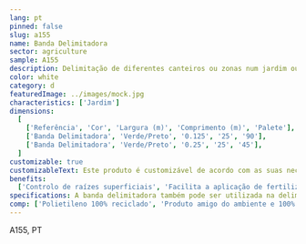 ```yaml
---
lang: pt
pinned: false
slug: a155
name: Banda Delimitadora
sector: agriculture
sample: A155
description: Delimitação de diferentes canteiros ou zonas num jardim ou relvado. Pode também ser utilizada nas bordaduras
color: white
category: d
featuredImage: ../images/mock.jpg
characteristics: ['Jardim']
dimensions:
  [
    ['Referência', 'Cor', 'Largura (m)', 'Comprimento (m)', 'Palete'],
    ['Banda Delimitadora', 'Verde/Preto', '0.125', '25', '90'],
    ['Banda Delimitadora', 'Verde/Preto', '0.25', '25', '45'],
  ]
customizable: true
customizableText: Este produto é customizável de acordo com as suas necessidades. Contacte-nos para mais informações.
benefits:
  ['Controlo de raízes superficiais', 'Facilita a aplicação de fertilizantes e outros produtos']
specifications: A banda delimitadora também pode ser utilizada na delimitação de caminhos pedonais e ciclovias.
comp: ['Polietileno 100% reciclado', 'Produto amigo do ambiente e 100% reciclável']
---
```


A155, PT

